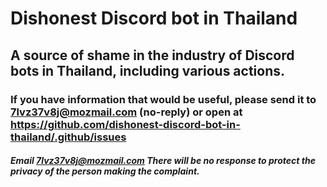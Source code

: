 # Dishonest Discord bot in Thailand
## A source of shame in the industry of Discord bots in Thailand, including various actions.

### If you have information that would be useful, please send it to 7lvz37v8j@mozmail.com (no-reply) or open at https://github.com/dishonest-discord-bot-in-thailand/.github/issues
##### Email 7lvz37v8j@mozmail.com There will be no response to protect the privacy of the person making the complaint.

